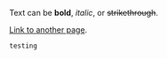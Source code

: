 
Text can be **bold**, _italic_, or ~~strikethrough~~.

[Link to another page](docs/modules/_camera_).

```testing```